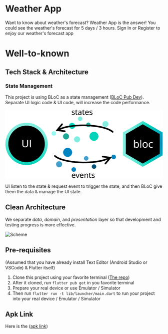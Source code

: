 # Weather App

Want to know about weather's forecast? Weather App is the answer! You could see the weather's 
forecast for 5 days / 3 hours. Sign In or Register to enjoy our weather's forecast app

# Well-to-known

## Tech Stack & Architecture

### State Management

This project is using BLoC as a state management ([BLoC Pub Dev](https://pub.dev/packages/flutter_bloc)).
Separate UI logic code & UI code, will increase the code performance.

![Mechanism](https://raw.githubusercontent.com/felangel/bloc/master/docs/assets/bloc_architecture.png)

UI listen to the state & request event to trigger the state, and then BLoC give them the data & manage 
the UI state.

## Clean Architecture

We separate *data*, *domain*, and *presentation* layer so that development and testing
progress is more effective.

![Scheme](https://i0.wp.com/resocoder.com/wp-content/uploads/2019/08/Clean-Architecture-Flutter-Diagram.png?w=556&ssl=1)

## Pre-requisites
(Assumed that you have already install Text Editor (Android Studio or VSCode) & Flutter itself)

1. Clone this project using your favorite terminal ([The repo](https://github.com/akbarraihanm/weather_app.git))
2. After it cloned, run `flutter pub get` in you favorite terminal
3. Prepare your real device or use Emulator / Simulator
4. Then run `flutter run -t lib/launcher/main.dart` to run your project into your real device / Emulator / Simulator

## Apk Link
Here is the ([apk link](https://drive.google.com/file/d/13JISt84Lhcfo9eBZO_935Rj-xh3OJVwe/view?usp=sharing))